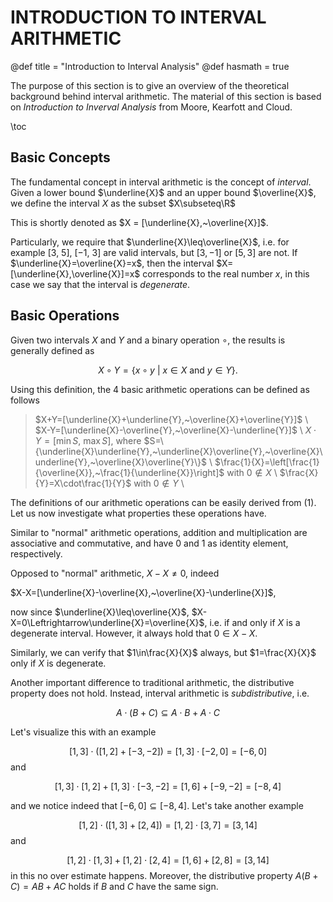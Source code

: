 # INTRODUCTION TO INTERVAL ARITHMETIC

@def title = "Introduction to Interval Analysis"
@def hasmath = true

The purpose of this section is to give an overview of the theoretical background behind interval arithmetic. The material of this section is based on *Introduction to Inverval Analysis* from Moore, Kearfott and Cloud.

\toc

## Basic Concepts

The fundamental concept in interval arithmetic is the concept of *interval*. Given a lower bound $\underline{X}$ and an upper bound $\overline{X}$, we define the interval $X$ as the subset $X\subseteq\R$

This is shortly denoted as $X = [\underline{X},~\overline{X}]$.

Particularly, we require that $\underline{X}\leq\overline{X}$, i.e. for example $[3,~5]$, $[-1,~3]$ are valid intervals, but $[3,-1]$ or $[5,3]$ are not.
If $\underline{X}=\overline{X}=x$, then the interval $X=[\underline{X},\overline{X}]=x$ corresponds to the real number $x$, in this case we say that the interval is *degenerate*.

## Basic Operations

Given two intervals $X$ and $Y$ and a binary operation $\circ$, the results is generally defined as

$$
X\circ Y=\{x\circ y~|~x\in X \text{ and }y\in Y\}.$$

Using this definition, the 4 basic arithmetic operations can be defined as follows

> $X+Y=[\underline{X}+\underline{Y},~\overline{X}+\overline{Y}]$ \\
> $X-Y=[\underline{X}-\overline{Y},~\overline{X}-\underline{Y}]$ \\
> $X\cdot Y=[\min S,~\max S]$, where $S=\{\underline{X}\underline{Y},~\underline{X}\overline{Y},~\overline{X}\underline{Y},~\overline{X}\overline{Y}\}$ \\
> $\frac{1}{X}=\left[\frac{1}{\overline{X}},~\frac{1}{\underline{X}}\right]$ with $0\notin X$ \\
> $\frac{X}{Y}=X\cdot\frac{1}{Y}$ with $0\notin Y$ \\

The definitions of our arithmetic operations can be easily derived from (1). Let us now investigate what properties these operations have.

Similar to "normal" arithmetic operations, addition and multiplication are associative and commutative, and have $0$ and $1$ as identity element, respectively.

Opposed to "normal" arithmetic, $X-X\neq 0$, indeed

$X-X=[\underline{X}-\overline{X},~\overline{X}-\underline{X}]$,

now since $\underline{X}\leq\overline{X}$, $X-X=0\Leftrightarrow\underline{X}=\overline{X}$, i.e. if and only if $X$ is a degenerate interval. However, it always hold that $0\in X-X$.

Similarly, we can verify that $1\in\frac{X}{X}$ always, but $1=\frac{X}{X}$ only if $X$ is degenerate.

Another important difference to traditional arithmetic, the distributive property does not hold. Instead, interval arithmetic is *subdistributive*, i.e.

$$A\cdot(B+C)\subseteq A\cdot B+A\cdot C$$

Let's visualize this with an example

$$[1,3]\cdot([1,2]+[-3,-2])=[1,3]\cdot[-2,0]=[-6,0]$$
and

$$[1,3]\cdot[1,2]+[1,3]\cdot[-3,-2]=[1,6]+[-9,-2]=[-8,4]$$

and we notice indeed that $[-6,0]\subseteq[-8,4]$. Let's take another example

$$[1,2]\cdot([1,3]+[2,4])=[1,2]\cdot[3,7]=[3,14]$$
and

$$[1,2]\cdot[1,3]+[1,2]\cdot[2,4]=[1,6]+[2,8]=[3,14]$$
in this no over estimate happens. Moreover, the distributive property $A(B+C)=AB+AC$ holds if $B$ and $C$ have the same sign.
